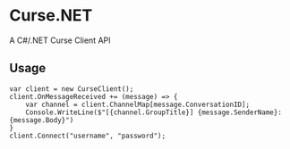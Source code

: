 # Curse.NET
A C#/.NET Curse Client API


## Usage

```
var client = new CurseClient();
client.OnMessageReceived += (message) => {
    var channel = client.ChannelMap[message.ConversationID];
    Console.WriteLine($"[{channel.GroupTitle}] {message.SenderName}: {message.Body}")
}
client.Connect("username", "password");

```
